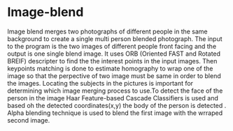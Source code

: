# Image-blend
Image blend merges two photographs of different people in the same background to create a single multi person blended photograph.
The input to the program is the two images of different people front facing and the output is one single blend image.
It uses ORB (Oriented FAST and Rotated BREIF) descripter to find the the interest points in the input images. Then keypoints matching is done to estimate homography to wrap one of the image so that the perpective of two image must be same in order to blend the images. 
Locating the subjects in the pictures is important for determining which image merging process to use.To detect the face of the person in the image  Haar Feature-based Cascade Classifiers is used and based oh the detected coordinates(x,y) the body of the person is detected .
Alpha blending technique is used to blend the first image with the wrraped second image.


